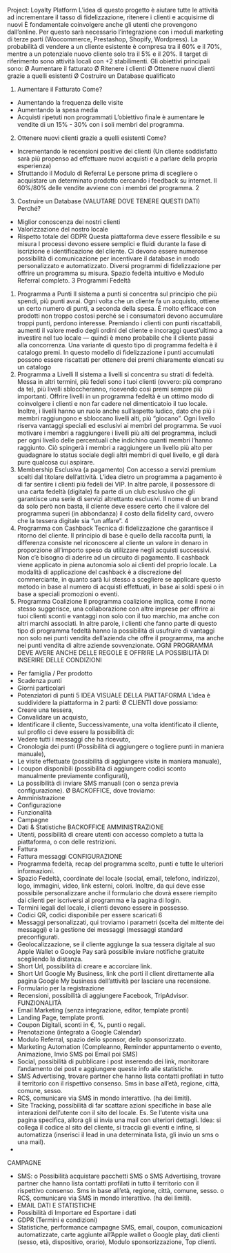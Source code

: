 Project: Loyalty Platform
L’idea di questo progetto è aiutare tutte le attività ad incrementare il tasso di fidelizzazione,
ritenere i clienti e acquisirne di nuovi
È fondamentale coinvolgere anche gli utenti che provengono dall’online. Per questo sarà
necessario l’integrazione con i moduli marketing di terze parti (Woocommerce, Prestashop,
Shopify, Wordpress).
La probabilità di vendere a un cliente esistente è compresa tra il 60% e il 70%, mentre a
un potenziale nuovo cliente solo tra il 5% e il 20%.
Il target di riferimento sono attività locali con +2 stabilimenti.
Gli obiettivi principali sono:
Ø Aumentare il fatturato
Ø Ritenere i clienti
Ø Ottenere nuovi clienti grazie a quelli esistenti
Ø Costruire un Database qualificato
1. Aumentare il Fatturato
Come?
- Aumentando la frequenza delle visite
- Aumentando la spesa media
- Acquisti ripetuti non programmati
L’obiettivo finale è aumentare le vendite di un 15% - 30% con i soli membri del programma.
2. Ottenere nuovi clienti grazie a quelli esistenti
Come?
- Incrementando le recensioni positive dei clienti (Un cliente soddisfatto sarà più
propenso ad effettuare nuovi acquisti e a parlare della propria esperienza)
- Sfruttando il Modulo di Referral
Le persone prima di scegliere o acquistare un determinato prodotto cercando i feedback su
internet.
Il 60%/80% delle vendite avviene con i membri del programma.
2
3. Costruire un Database (VALUTARE DOVE TENERE QUESTI DATI)
Perché?
- Miglior conoscenza dei nostri clienti
- Valorizzazione del nostro locale
- Rispetto totale del GDPR
Questa piattaforma deve essere flessibile e su misura
I processi devono essere semplici e fluidi durante la fase di iscrizione e identificazione del
cliente.
Ci devono essere numerose possibilità di comunicazione per incentivare il database in
modo personalizzato e automatizzato.
Diversi programmi di fidelizzazione per offrire un programma su misura.
Spazio fedeltà intuitivo e Modulo Referral completo.
3
Programmi Fedeltà
1. Programma a Punti
Il sistema a punti si concentra sul principio che più spendi, più punti avrai. Ogni volta che
un cliente fa un acquisto, ottiene un certo numero di punti, a seconda della spesa.
É molto efficace con prodotti non troppo costosi perché se i consumatori devono
accumulare troppi punti, perdono interesse.
Premiando i clienti con punti riscattabili, aumenti il valore medio degli ordini del cliente e
incoraggi quest’ultimo a investire nel tuo locale — quindi è meno probabile che il cliente
passi alla concorrenza.
Una variante di questo tipo di programma fedeltà è il catalogo premi. In questo modello di
fidelizzazione i punti accumulati possono essere riscattati per ottenere dei premi chiaramente
elencati su un catalogo
2. Programma a Livelli
Il sistema a livelli si concentra su strati di fedeltà. Messa in altri termini, più fedeli sono i
tuoi clienti (ovvero: più comprano da te), più livelli sbloccheranno, ricevendo così premi
sempre più importanti.
Offrire livelli in un programma fedeltà è un ottimo modo di coinvolgere i clienti e non far
cadere nel dimenticatoio il tuo locale. Inoltre, i livelli hanno un ruolo anche sull’aspetto
ludico, dato che più i membri raggiungono e sbloccano livelli alti, più “giocano”.
Ogni livello riserva vantaggi speciali ed esclusivi ai membri del programma.
Se vuoi motivare i membri a raggiungere i livelli più alti del programma, includi per ogni
livello delle percentuali che indichino quanti membri l’hanno raggiunto.
Ciò spingerà i membri a raggiungere un livello più alto per guadagnare lo status sociale
degli altri membri di quel livello, e gli darà pure qualcosa cui aspirare.
3. Membership Esclusiva (a pagamento)
Con accesso a servizi premium scelti dal titolare dell’attività.
L’idea dietro un programma a pagamento è di far sentire i clienti più fedeli dei VIP. In altre
parole, il possessore di una carta fedeltà (digitale) fa parte di un club esclusivo che gli
garantisce una serie di servizi altrettanto esclusivi.
Il nome di un brand da solo però non basta, il cliente deve essere certo che il valore del
programma superi (in abbondanza) il costo della fidelity card, ovvero che la tessera digitale
sia “un affare”.
4
4. Programma con Cashback
Tecnica di fidelizzazione che garantisce il ritorno del cliente.
Il principio di base è quello della raccolta punti, la differenza consiste nel riconoscere al
cliente un valore in denaro in proporzione all’importo speso da utilizzare negli acquisti
successivi.
Non c’è bisogno di aderire ad un circuito di pagamento. Il cashback viene applicato in piena
autonomia solo ai clienti del proprio locale.
La modalità di applicazione del cashback è a discrezione del commerciante, in quanto sarà lui
stesso a scegliere se applicare questo metodo in base al numero di acquisti effettuati, in base
ai soldi spesi o in base a speciali promozioni o eventi.
5. Programma Coalizione
Il programma coalizione implica, come il nome stesso suggerisce, una collaborazione con
altre imprese per offrire ai tuoi clienti sconti e vantaggi non solo con il tuo marchio, ma anche
con altri marchi associati.
In altre parole, i clienti che fanno parte di questo tipo di programma fedeltà hanno la
possibilità di usufruire di vantaggi non solo nei punti vendita dell’azienda che offre il
programma, ma anche nei punti vendita di altre aziende sovvenzionate.
OGNI PROGRAMMA DEVE AVERE ANCHE DELLE REGOLE E OFFRIRE LA POSSIBILITÀ DI
INSERIRE DELLE CONDIZIONI
- Per famiglia / Per prodotto
- Scadenza punti
- Giorni particolari
- Potenziatori di punti
5
IDEA VISUALE DELLA PIATTAFORMA
L’idea è suddividere la piattaforma in 2 parti:
Ø CLIENTI dove possiamo:
- Creare una tessera,
- Convalidare un acquisto,
- Identificare il cliente,
Successivamente, una volta identificato il cliente, sul profilo ci deve essere la possibilità di:
- Vedere tutti i messaggi che ha ricevuto,
- Cronologia dei punti (Possibilità di aggiungere o togliere punti in maniera manuale),
- Le visite effettuate (possibilità di aggiungere visite in maniera manuale),
- I coupon disponibili (possibilità di aggiungere codici sconto manualmente
previamente configurati),
- La possibilità di inviare SMS manuali (con o senza previa configurazione).
Ø BACKOFFICE, dove troviamo:
- Amministrazione
- Configurazione
- Funzionalità
- Campagne
- Dati & Statistiche
BACKOFFICE
AMMINISTRAZIONE
- Utenti, possibilità di creare utenti con accesso completo a tutta la piattaforma, o con
delle restrizioni.
- Fattura
- Fattura messaggi
CONFIGURAZIONE
- Programma fedeltà, recap del programma scelto, punti e tutte le ulteriori
informazioni.
- Spazio Fedeltà, coordinate del locale (social, email, telefono, indirizzo), logo,
immagini, video, link esterni, colori.
Inoltre, da qui deve esse possibile personalizzare anche il formulario che dovrà essere
riempito dai clienti per iscriversi al programma e la pagina di login.
- Termini legali del locale, i clienti devono essere in possesso.
- Codici QR, codici disponibile per essere scaricati
6
- Messaggi personalizzati, qui troviamo i parametri (scelta del mittente dei messaggi)
e la gestione dei messaggi (messaggi standard preconfigurati.
- Geolocalizzazione, se il cliente aggiunge la sua tessera digitale al suo Apple Wallet o
Google Pay sarà possibile inviare notifiche gratuite scegliendo la distanza.
- Short Url, possibilità di creare e accorciare link.
- Short Url Google My Business, link che porti il client direttamente alla pagina
Google My business dell’attività per lasciare una recensione.
- Formulario per la registrazione
- Recensioni, possibilità di aggiungere Facebook, TripAdvisor.
FUNZIONALITÀ
- Email Marketing (senza integrazione, editor, template pronti)
- Landing Page, template pronti.
- Coupon Digitali, sconti in €, %, punti o regali.
- Prenotazione (integrato a Google Calendar)
- Modulo Referral, spazio dello sponsor, dello sponsorizzato.
- Marketing Automation (Compleanno, Reminder appuntamento o evento,
Animazione, Invio SMS poi Email poi SMS)
- Social, possibilità di pubblicare i post inserendo dei link, monitorare l’andamento dei
post e aggiungere queste info alle statistiche.
- SMS Advertising, trovare partner che hanno lista contatti profilati in tutto il territorio
con il rispettivo consenso. Sms in base all’età, regione, città, comune, sesso.
- RCS, comunicare via SMS in mondo interattivo. (ha dei limiti).
- Site Tracking, possibilità di far scattare azioni specifiche in base alle interazioni
dell’utente con il sito del locale. Es. Se l’utente visita una pagina specifica, allora gli
si invia una mail con ulteriori dettagli. Idea: si collega il codice al sito del cliente, si
traccia gli eventi e infine, si automatizza (inserisci il lead in una determinata lista, gli
invio un sms o una mail).
-
CAMPAGNE
- SMS:
o Possibilità acquistare pacchetti SMS
o SMS Advertising, trovare partner che hanno lista contatti profilati in tutto il
territorio con il rispettivo consenso. Sms in base all’età, regione, città,
comune, sesso.
o RCS, comunicare via SMS in mondo interattivo. (ha dei limiti).
- EMAIL
DATI E STATISTICHE
- Possibilità di Importare ed Esportare i dati
- GDPR (Termini e condizioni)
- Statistiche, performance campagne SMS, email, coupon, comunicazioni automatizzate, carte aggiunte
all’Apple wallet o Google play, dati clienti (sesso, età, dispositivo, orario), Modulo sponsorizzazione,
Top clienti.
